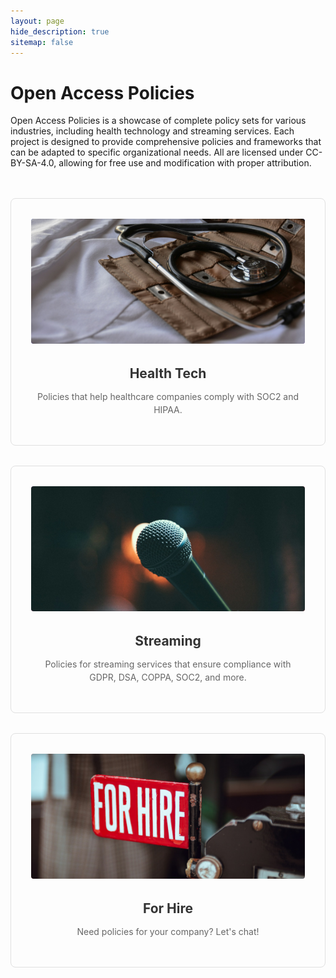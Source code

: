 ```yaml
---
layout: page
hide_description: true
sitemap: false
---
```


# Open Access Policies

Open Access Policies is a showcase of complete policy sets for various industries, including health technology and streaming services. Each project is designed to provide comprehensive policies and frameworks that can be adapted to specific organizational needs. All are licensed under CC-BY-SA-4.0, allowing for free use and modification with proper attribution.

<div class="portfolio-grid" style="display: grid; grid-template-columns: repeat(auto-fit, minmax(300px, 1fr)); gap: 2rem; margin: 3rem 0;">
  
  <div class="portfolio-item" style="text-align: center; padding: 2rem; border: 1px solid #e0e0e0; border-radius: 8px; transition: transform 0.3s ease;">
    <a href="/health-tech/" style="text-decoration: none; color: inherit;">
      <img src="/assets/img/health-tech.jpg" alt="Health Tech" style="width: 100%; height: 200px; object-fit: cover; border-radius: 4px; background: linear-gradient(135deg, #667eea 0%, #764ba2 100%); margin-bottom: 1rem;" onerror="this.style.background='linear-gradient(135deg, #667eea 0%, #764ba2 100%)'; this.style.display='block';">
      <h2 style="margin: 1rem 0 0.5rem 0; color: #333;">Health Tech</h2>
      <p style="color: #666; line-height: 1.5;">Policies that help healthcare companies comply with SOC2 and HIPAA.</p>
    </a>
  </div>

  <div class="portfolio-item" style="text-align: center; padding: 2rem; border: 1px solid #e0e0e0; border-radius: 8px; transition: transform 0.3s ease;">
    <a href="/streaming/" style="text-decoration: none; color: inherit;">
      <img src="/assets/img/streaming.jpg" alt="Streaming" style="width: 100%; height: 200px; object-fit: cover; border-radius: 4px; background: linear-gradient(135deg, #f093fb 0%, #f5576c 100%); margin-bottom: 1rem;" onerror="this.style.background='linear-gradient(135deg, #f093fb 0%, #f5576c 100%)'; this.style.display='block';">
      <h2 style="margin: 1rem 0 0.5rem 0; color: #333;">Streaming</h2>
      <p style="color: #666; line-height: 1.5;">Policies for streaming services that ensure compliance with GDPR, DSA, COPPA, SOC2, and more.</p>
    </a>
  </div>

  <div class="portfolio-item" style="text-align: center; padding: 2rem; border: 1px solid #e0e0e0; border-radius: 8px; transition: transform 0.3s ease;">
    <a href="mailto:sean@openaccesspolicies.org" style="text-decoration: none; color: inherit;">
      <img src="/assets/img/for-hire.jpg" alt="For Hire" style="width: 100%; height: 200px; object-fit: cover; border-radius: 4px; background: linear-gradient(135deg, #ff9a9e 0%, #fecfef 100%); margin-bottom: 1rem;" onerror="this.style.background='linear-gradient(135deg, #ff9a9e 0%, #fecfef 100%)'; this.style.display='block';">
      <h2 style="margin: 1rem 0 0.5rem 0; color: #333;">For Hire</h2>
      <p style="color: #666; line-height: 1.5;">Need policies for your company? Let's chat!</p>
    </a>
  </div>

</div>

<style>
.portfolio-item:hover {
  transform: translateY(-5px);
  box-shadow: 0 10px 25px rgba(0,0,0,0.1);
}
</style>